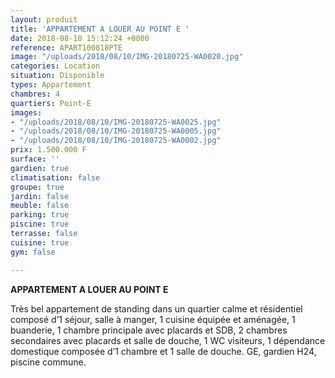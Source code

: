 ```yaml
---
layout: produit
title: 'APPARTEMENT A LOUER AU POINT E '
date: 2018-08-10 15:12:24 +0000
reference: APART100818PTE
image: "/uploads/2018/08/10/IMG-20180725-WA0020.jpg"
categories: Location
situation: Disponible
types: Appartement
chambres: 4
quartiers: Point-E
images:
- "/uploads/2018/08/10/IMG-20180725-WA0025.jpg"
- "/uploads/2018/08/10/IMG-20180725-WA0005.jpg"
- "/uploads/2018/08/10/IMG-20180725-WA0002.jpg"
prix: 1.500.000 F
surface: ''
gardien: true
climatisation: false
groupe: true
jardin: false
meuble: false
parking: true
piscine: true
terrasse: false
cuisine: true
gym: false

---
```

**APPARTEMENT A LOUER AU POINT E**

Très bel appartement de standing dans un quartier calme et résidentiel composé d’1 séjour, salle à manger, 1 cuisine équipée et aménagée, 1 buanderie, 1 chambre principale avec placards et SDB, 2 chambres secondaires avec placards et salle de douche, 1 WC visiteurs, 1 dépendance domestique composée d’1 chambre et 1 salle de douche. GE, gardien H24, piscine commune.